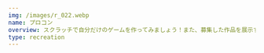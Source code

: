 ```yaml
---
img: /images/r_022.webp
name: プロコン
overview: スクラッチで自分だけのゲームを作ってみましょう！また、募集した作品を展示するのでぜひ！
type: recreation
---
```

